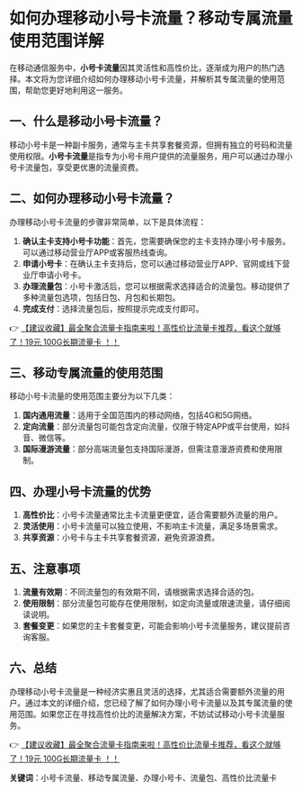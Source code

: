 # 如何办理移动小号卡流量？移动专属流量使用范围详解

在移动通信服务中，**小号卡流量**因其灵活性和高性价比，逐渐成为用户的热门选择。本文将为您详细介绍如何办理移动小号卡流量，并解析其专属流量的使用范围，帮助您更好地利用这一服务。

## 一、什么是移动小号卡流量？

移动小号卡是一种副卡服务，通常与主卡共享套餐资源，但拥有独立的号码和流量使用权限。**小号卡流量**是指专为小号卡用户提供的流量服务，用户可以通过办理小号卡流量包，享受更优惠的流量资费。

## 二、如何办理移动小号卡流量？

办理移动小号卡流量的步骤非常简单，以下是具体流程：

1. **确认主卡支持小号卡功能**：首先，您需要确保您的主卡支持办理小号卡服务。可以通过移动营业厅APP或客服热线查询。
2. **申请小号卡**：在确认主卡支持后，您可以通过移动营业厅APP、官网或线下营业厅申请小号卡。
3. **办理流量包**：小号卡激活后，您可以根据需求选择适合的流量包。移动提供了多种流量包选项，包括日包、月包和长期包。
4. **完成支付**：选择流量包后，按照提示完成支付即可。

👉 [【建议收藏】最全聚合流量卡指南来啦！高性价比流量卡推荐，看这个就够了！19元 100G长期流量卡 ！！](https://bit.ly/Liuliangka)

## 三、移动专属流量的使用范围

移动小号卡流量的使用范围主要分为以下几类：

1. **国内通用流量**：适用于全国范围内的移动网络，包括4G和5G网络。
2. **定向流量**：部分流量包可能包含定向流量，仅限于特定APP或平台使用，如抖音、微信等。
3. **国际漫游流量**：部分高端流量包支持国际漫游，但需注意漫游资费和使用限制。

## 四、办理小号卡流量的优势

1. **高性价比**：小号卡流量通常比主卡流量更便宜，适合需要额外流量的用户。
2. **灵活使用**：小号卡流量可以独立使用，不影响主卡流量，满足多场景需求。
3. **共享资源**：小号卡与主卡共享套餐资源，避免资源浪费。

## 五、注意事项

1. **流量有效期**：不同流量包的有效期不同，请根据需求选择合适的包。
2. **使用限制**：部分流量包可能存在使用限制，如定向流量或限速流量，请仔细阅读说明。
3. **套餐变更**：如果您的主卡套餐变更，可能会影响小号卡流量服务，建议提前咨询客服。

## 六、总结

办理移动小号卡流量是一种经济实惠且灵活的选择，尤其适合需要额外流量的用户。通过本文的详细介绍，您已经了解了如何办理小号卡流量以及其专属流量的使用范围。如果您正在寻找高性价比的流量解决方案，不妨试试移动小号卡流量服务。

👉 [【建议收藏】最全聚合流量卡指南来啦！高性价比流量卡推荐，看这个就够了！19元 100G长期流量卡 ！！](https://bit.ly/Liuliangka)

**关键词**：小号卡流量、移动专属流量、办理小号卡、流量包、高性价比流量卡